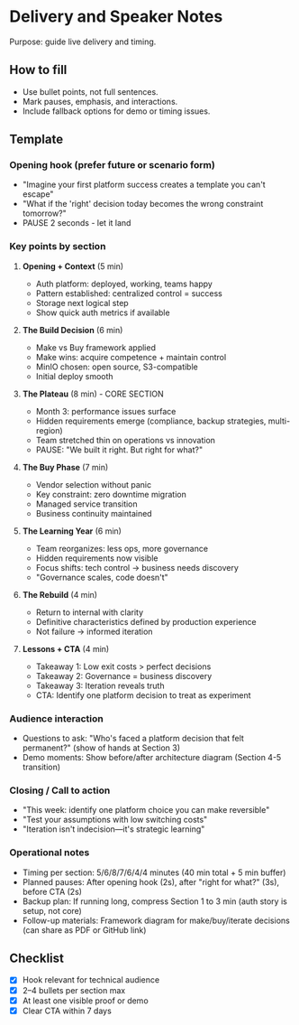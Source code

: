 # Delivery and Speaker Notes
Purpose: guide live delivery and timing.

## How to fill
- Use bullet points, not full sentences.
- Mark pauses, emphasis, and interactions.
- Include fallback options for demo or timing issues.

## Template
### Opening hook (prefer future or scenario form)
- "Imagine your first platform success creates a template you can't escape"
- "What if the 'right' decision today becomes the wrong constraint tomorrow?"
- PAUSE 2 seconds - let it land

### Key points by section
1. **Opening + Context** (5 min)
   - Auth platform: deployed, working, teams happy
   - Pattern established: centralized control = success
   - Storage next logical step
   - Show quick auth metrics if available

2. **The Build Decision** (6 min)
   - Make vs Buy framework applied
   - Make wins: acquire competence + maintain control
   - MinIO chosen: open source, S3-compatible
   - Initial deploy smooth

3. **The Plateau** (8 min) - CORE SECTION
   - Month 3: performance issues surface
   - Hidden requirements emerge (compliance, backup strategies, multi-region)
   - Team stretched thin on operations vs innovation
   - PAUSE: "We built it right. But right for what?"

4. **The Buy Phase** (7 min)
   - Vendor selection without panic
   - Key constraint: zero downtime migration
   - Managed service transition
   - Business continuity maintained

5. **The Learning Year** (6 min)
   - Team reorganizes: less ops, more governance
   - Hidden requirements now visible
   - Focus shifts: tech control → business needs discovery
   - "Governance scales, code doesn't"

6. **The Rebuild** (4 min)
   - Return to internal with clarity
   - Definitive characteristics defined by production experience
   - Not failure → informed iteration

7. **Lessons + CTA** (4 min)
   - Takeaway 1: Low exit costs > perfect decisions
   - Takeaway 2: Governance = business discovery
   - Takeaway 3: Iteration reveals truth
   - CTA: Identify one platform decision to treat as experiment

### Audience interaction
- Questions to ask: "Who's faced a platform decision that felt permanent?" (show of hands at Section 3)
- Demo moments: Show before/after architecture diagram (Section 4-5 transition)

### Closing / Call to action
- "This week: identify one platform choice you can make reversible"
- "Test your assumptions with low switching costs"
- "Iteration isn't indecision—it's strategic learning"

### Operational notes
- Timing per section: 5/6/8/7/6/4/4 minutes (40 min total + 5 min buffer)
- Planned pauses: After opening hook (2s), after "right for what?" (3s), before CTA (2s)
- Backup plan: If running long, compress Section 1 to 3 min (auth story is setup, not core)
- Follow-up materials: Framework diagram for make/buy/iterate decisions (can share as PDF or GitHub link)

## Checklist
- [x] Hook relevant for technical audience
- [x] 2–4 bullets per section max
- [x] At least one visible proof or demo
- [x] Clear CTA within 7 days
